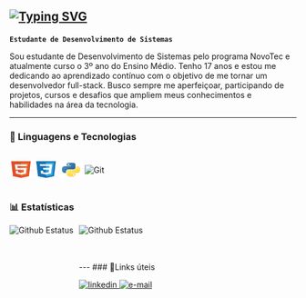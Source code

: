 <a href="https://git.io/typing-svg"><img src="https://readme-typing-svg.demolab.com?font=Fira+Code&pause=1000&color=1A6937&width=435&lines=Ol%C3%A1%2C+eu+sou+Maxwel!" alt="Typing SVG" /></a>
---
**`Estudante de Desenvolvimento de Sistemas`**

   Sou estudante de Desenvolvimento de Sistemas pelo programa NovoTec e atualmente curso o 3º ano do Ensino Médio. Tenho 17 anos e estou me dedicando ao aprendizado contínuo com o objetivo de me tornar um desenvolvedor full-stack. Busco sempre me aperfeiçoar, participando de projetos, cursos e desafios que ampliem meus conhecimentos e habilidades na área da tecnologia.

  ---

### 🤖 Linguagens e Tecnologias
<div style="display: inline_block"><br>
  <img align="center" alt="HTML" height="30" width="40" src="https://raw.githubusercontent.com/devicons/devicon/master/icons/html5/html5-original.svg">
  <img align="center" alt="CSS" height="30" width="40" src="https://raw.githubusercontent.com/devicons/devicon/master/icons/css3/css3-original.svg">
  <img align="center" alt="Python" height="30" width="40" src="https://raw.githubusercontent.com/devicons/devicon/master/icons/python/python-original.svg">
  <img align="center" alt="Git" height="30" width="40" src="https://cdn.jsdelivr.net/gh/devicons/devicon@latest/icons/git/git-original.svg" />
</div><br>

### 📊 Estatísticas

<div type='display='>
<p>
  <img 
    align="left" 
    alt="Github Estatus" 
    height="200" 
    style="padding-right: 10px;" 
    src="https://github-readme-stats.vercel.app/api?username=maxdelimasilva&show_icons=true&theme=tokyonight&include_all_commits=true&locale=pt-br" 
  />

<img 
      align="right top" 
      alt="Github Estatus" 
      height='152px'
      src="https://github-readme-stats.vercel.app/api/top-langs/?username=maxdelimasilva&theme=tokyonight&layout=compact&custom_title=Tecnologias&langs_count=9" 
  />

</p>
</div>
<br>
<br>
<div>
---
### 🔗Links úteis
<p align="left bottom">
    <a href="[https://www.linkedin.com/in/maxwel-silva-0a058235a/]">
        <img 
            alt="linkedin" 
            title="linkedin" 
            src="https://img.shields.io/badge/-LinkedIn-%230077B5?style=for-the-badge&logo=linkedin&logoColor=white" target="_blank"
        />
       <a href=[mailto:maxwelldelimasilvap@gmail.com]>
        <img 
            alt="e-mail" 
            title="gmail" 
            src="https://img.shields.io/badge/-Gmail-%23333?style=for-the-badge&logo=gmail&logoColor=white" target="_blank"
        />
    </a>
</div>
